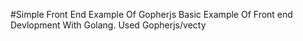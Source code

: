 #Simple Front End Example Of Gopherjs
Basic Example Of Front end Devlopment With Golang. 
Used Gopherjs/vecty

